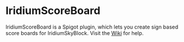 # IridiumScoreBoard
IridiumScoreBoard is a Spigot plugin, which lets you create sign based score boards for IridiumSkyBlock.
Visit the [Wiki](https://github.com/piotrwyrw/IridiumScoreBoard/wiki) for help.
